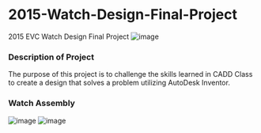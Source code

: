 # 2015-Watch-Design-Final-Project
2015 EVC Watch Design Final Project
![image](https://github.com/pteotexz/2015-Watch-Design-Final-Project/assets/39016104/ff5fe0fa-9064-449c-bac0-964c2feb5493)
### Description of Project 
The purpose of this project is to challenge the skills learned in CADD Class to create a design that solves a problem utilizing AutoDesk Inventor.
### Watch Assembly
![image](https://github.com/pteotexz/2015-Watch-Design-Final-Project/assets/39016104/cf2c8659-bd3e-4496-8d30-40afdf619c0f)
![image](https://github.com/pteotexz/2015-Watch-Design-Final-Project/assets/39016104/0afab30a-c837-438f-8ebc-d4872b84b490)
